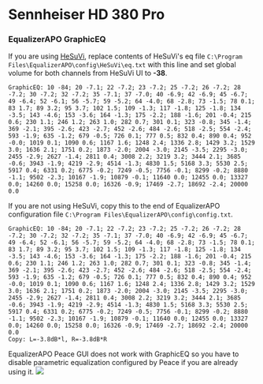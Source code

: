 # Sennheiser HD 380 Pro
### EqualizerAPO GraphicEQ
If you are using [HeSuVi](https://sourceforge.net/projects/hesuvi/), replace contents of HeSuVi's eq file `C:\Program Files\EqualizerAPO\config\HeSuVi\eq.txt` with this line and set global volume for both channels from HeSuVi UI to **-38**.
```
GraphicEQ: 10 -84; 20 -7.1; 22 -7.2; 23 -7.2; 25 -7.2; 26 -7.2; 28 -7.2; 30 -7.2; 32 -7.2; 35 -7.1; 37 -7.0; 40 -6.9; 42 -6.9; 45 -6.7; 49 -6.4; 52 -6.1; 56 -5.7; 59 -5.2; 64 -4.0; 68 -2.8; 73 -1.5; 78 0.1; 83 1.7; 89 3.2; 95 3.7; 102 1.5; 109 -1.3; 117 -1.8; 125 -1.8; 134 -3.5; 143 -4.6; 153 -3.6; 164 -1.3; 175 -2.2; 188 -1.6; 201 -0.4; 215 0.6; 230 1.1; 246 1.2; 263 1.0; 282 0.7; 301 0.1; 323 -0.8; 345 -1.4; 369 -2.1; 395 -2.6; 423 -2.7; 452 -2.6; 484 -2.6; 518 -2.5; 554 -2.4; 593 -1.9; 635 -1.2; 679 -0.5; 726 0.1; 777 0.5; 832 0.4; 890 0.4; 952 -0.0; 1019 0.1; 1090 0.6; 1167 1.6; 1248 2.4; 1336 2.8; 1429 3.2; 1529 3.0; 1636 2.1; 1751 0.2; 1873 -2.0; 2004 -3.0; 2145 -3.5; 2295 -3.0; 2455 -2.9; 2627 -1.4; 2811 0.4; 3008 2.2; 3219 3.2; 3444 2.1; 3685 -0.6; 3943 -1.9; 4219 -2.9; 4514 -1.3; 4830 1.5; 5168 3.3; 5530 2.5; 5917 0.4; 6331 0.2; 6775 -0.2; 7249 -0.5; 7756 -0.1; 8299 -0.2; 8880 -1.1; 9502 -2.3; 10167 -1.9; 10879 -0.1; 11640 0.0; 12455 0.0; 13327 0.0; 14260 0.0; 15258 0.0; 16326 -0.9; 17469 -2.7; 18692 -2.4; 20000 0.0
```
If you are not using HeSuVi, copy this to the end of EqualizerAPO configuration file `C:\Program Files\EqualizerAPO\config\config.txt`.
```
GraphicEQ: 10 -84; 20 -7.1; 22 -7.2; 23 -7.2; 25 -7.2; 26 -7.2; 28 -7.2; 30 -7.2; 32 -7.2; 35 -7.1; 37 -7.0; 40 -6.9; 42 -6.9; 45 -6.7; 49 -6.4; 52 -6.1; 56 -5.7; 59 -5.2; 64 -4.0; 68 -2.8; 73 -1.5; 78 0.1; 83 1.7; 89 3.2; 95 3.7; 102 1.5; 109 -1.3; 117 -1.8; 125 -1.8; 134 -3.5; 143 -4.6; 153 -3.6; 164 -1.3; 175 -2.2; 188 -1.6; 201 -0.4; 215 0.6; 230 1.1; 246 1.2; 263 1.0; 282 0.7; 301 0.1; 323 -0.8; 345 -1.4; 369 -2.1; 395 -2.6; 423 -2.7; 452 -2.6; 484 -2.6; 518 -2.5; 554 -2.4; 593 -1.9; 635 -1.2; 679 -0.5; 726 0.1; 777 0.5; 832 0.4; 890 0.4; 952 -0.0; 1019 0.1; 1090 0.6; 1167 1.6; 1248 2.4; 1336 2.8; 1429 3.2; 1529 3.0; 1636 2.1; 1751 0.2; 1873 -2.0; 2004 -3.0; 2145 -3.5; 2295 -3.0; 2455 -2.9; 2627 -1.4; 2811 0.4; 3008 2.2; 3219 3.2; 3444 2.1; 3685 -0.6; 3943 -1.9; 4219 -2.9; 4514 -1.3; 4830 1.5; 5168 3.3; 5530 2.5; 5917 0.4; 6331 0.2; 6775 -0.2; 7249 -0.5; 7756 -0.1; 8299 -0.2; 8880 -1.1; 9502 -2.3; 10167 -1.9; 10879 -0.1; 11640 0.0; 12455 0.0; 13327 0.0; 14260 0.0; 15258 0.0; 16326 -0.9; 17469 -2.7; 18692 -2.4; 20000 0.0
Copy: L=-3.8dB*l, R=-3.8dB*R
```
EqualizerAPO Peace GUI does not work with GraphicEQ so you have to disable parametric equalization configured by Peace if you are already using it.
![](https://raw.githubusercontent.com/jaakkopasanen/AutoEq/master/results/Sonoma%20Model%20One/innerfidelity/onear/Sennheiser%20HD%20380%20Pro/Sennheiser%20HD%20380%20Pro.png)
